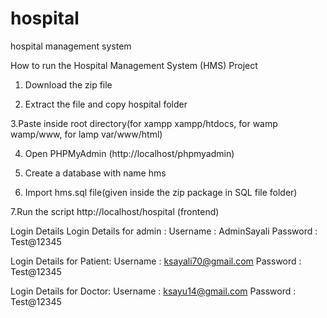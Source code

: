# hospital
hospital management system

How to run the Hospital Management System (HMS) Project
1. Download the  zip file

2. Extract the file and copy hospital folder

3.Paste inside root directory(for xampp xampp/htdocs, for wamp wamp/www, for lamp var/www/html)

4. Open PHPMyAdmin (http://localhost/phpmyadmin)

5. Create a database with name hms

6. Import hms.sql file(given inside the zip package in SQL file folder)

7.Run the script http://localhost/hospital (frontend)

Login Details
Login Details for admin : 
Username : AdminSayali
Password : Test@12345

Login Details for Patient: 
Username : ksayali70@gmail.com
Password : Test@12345

Login Details for Doctor: 
Username : ksayu14@gmail.com
Password : Test@12345
